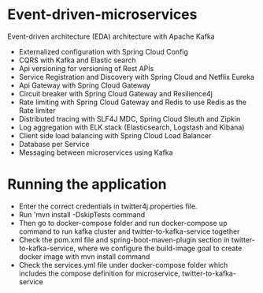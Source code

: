 # Event-driven-microservices

Event-driven architecture (EDA) architecture with Apache Kafka
- Externalized configuration with Spring Cloud Config
- CQRS with Kafka and Elastic search
- Api versioning for versioning of Rest APIs
- Service Registration and Discovery with Spring Cloud and Netflix Eureka
- Api Gateway with Spring Cloud Gateway
- Circuit breaker with Spring Cloud Gateway and Resilience4j
- Rate limiting with Spring Cloud Gateway and Redis to use Redis as the Rate limiter
- Distributed tracing with SLF4J MDC, Spring Cloud Sleuth and Zipkin
- Log aggregation with ELK stack (Elasticsearch, Logstash and Kibana)
- Client side load balancing with Spring Cloud Load Balancer
- Database per Service
- Messaging between microservices using Kafka

# Running the application
- Enter the correct credentials in twitter4j.properties file.
- Run 'mvn install -DskipTests command
- Then go to docker-compose folder and run docker-compose up command to run kafka cluster and twitter-to-kafka-service together
- Check the pom.xml file and spring-boot-maven-plugin section in twitter-to-kafka-service, where we configure
  the build-image goal to create docker image with mvn install command
- Check the services.yml file under docker-compose folder which includes the compose definition
  for microservice, twitter-to-kafka-service